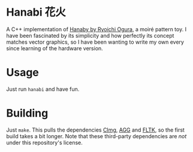 
# Hanabi 花火
A C++ implementation of [Hanaby by Ryoichi Ogura](https://www.spoon-tamago.com/2013/09/06/laser-cutter-design-contest-winners-announced/), a moiré pattern toy. I have been fascinated by its simplicity and how perfectly its concept matches vector graphics, so I have been wanting to write my own every since learning of the hardware version.

# Usage
Just run `hanabi` and have fun.

# Building
Just `make`. This pulls the dependencies [CImg](http://cimg.eu/), [AGG](http://www.antigrain.com/) and [FLTK](https://www.fltk.org/), so the first build takes a bit longer. Note that these third-party dependencies are *not* under this repository's license.


